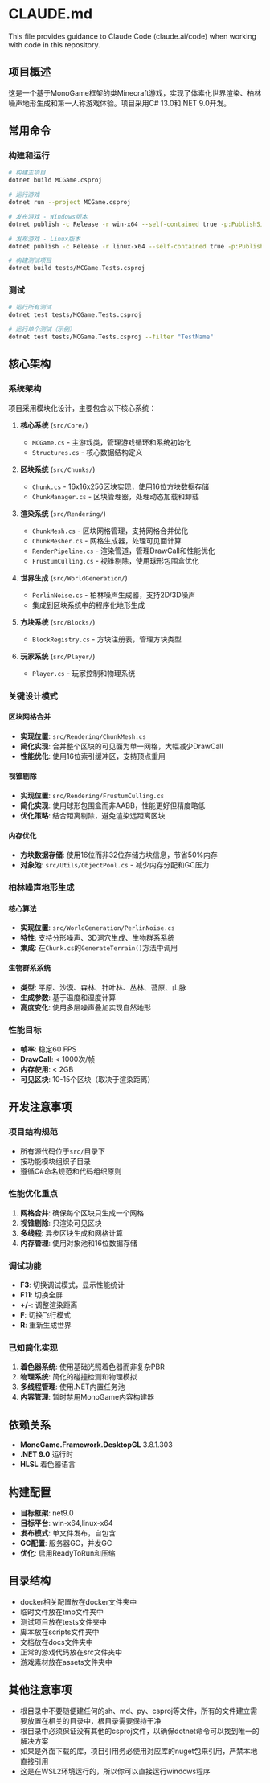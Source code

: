 # CLAUDE.md

This file provides guidance to Claude Code (claude.ai/code) when working with code in this repository.

## 项目概述

这是一个基于MonoGame框架的类Minecraft游戏，实现了体素化世界渲染、柏林噪声地形生成和第一人称游戏体验。项目采用C# 13.0和.NET 9.0开发。

## 常用命令

### 构建和运行
```bash
# 构建主项目
dotnet build MCGame.csproj

# 运行游戏
dotnet run --project MCGame.csproj

# 发布游戏 - Windows版本
dotnet publish -c Release -r win-x64 --self-contained true -p:PublishSingleFile=true

# 发布游戏 - Linux版本
dotnet publish -c Release -r linux-x64 --self-contained true -p:PublishSingleFile=true

# 构建测试项目
dotnet build tests/MCGame.Tests.csproj
```

### 测试
```bash
# 运行所有测试
dotnet test tests/MCGame.Tests.csproj

# 运行单个测试（示例）
dotnet test tests/MCGame.Tests.csproj --filter "TestName"
```

## 核心架构

### 系统架构
项目采用模块化设计，主要包含以下核心系统：

1. **核心系统** (`src/Core/`)
   - `MCGame.cs` - 主游戏类，管理游戏循环和系统初始化
   - `Structures.cs` - 核心数据结构定义

2. **区块系统** (`src/Chunks/`)
   - `Chunk.cs` - 16x16x256区块实现，使用16位方块数据存储
   - `ChunkManager.cs` - 区块管理器，处理动态加载和卸载

3. **渲染系统** (`src/Rendering/`)
   - `ChunkMesh.cs` - 区块网格管理，支持网格合并优化
   - `ChunkMesher.cs` - 网格生成器，处理可见面计算
   - `RenderPipeline.cs` - 渲染管道，管理DrawCall和性能优化
   - `FrustumCulling.cs` - 视锥剔除，使用球形包围盒优化

4. **世界生成** (`src/WorldGeneration/`)
   - `PerlinNoise.cs` - 柏林噪声生成器，支持2D/3D噪声
   - 集成到区块系统中的程序化地形生成

5. **方块系统** (`src/Blocks/`)
   - `BlockRegistry.cs` - 方块注册表，管理方块类型

6. **玩家系统** (`src/Player/`)
   - `Player.cs` - 玩家控制和物理系统

### 关键设计模式

#### 区块网格合并
- **实现位置**: `src/Rendering/ChunkMesh.cs`
- **简化实现**: 合并整个区块的可见面为单一网格，大幅减少DrawCall
- **性能优化**: 使用16位索引缓冲区，支持顶点重用

#### 视锥剔除
- **实现位置**: `src/Rendering/FrustumCulling.cs`
- **简化实现**: 使用球形包围盒而非AABB，性能更好但精度略低
- **优化策略**: 结合距离剔除，避免渲染远距离区块

#### 内存优化
- **方块数据存储**: 使用16位而非32位存储方块信息，节省50%内存
- **对象池**: `src/Utils/ObjectPool.cs` - 减少内存分配和GC压力

### 柏林噪声地形生成

#### 核心算法
- **实现位置**: `src/WorldGeneration/PerlinNoise.cs`
- **特性**: 支持分形噪声、3D洞穴生成、生物群系系统
- **集成**: 在`Chunk.cs`的`GenerateTerrain()`方法中调用

#### 生物群系系统
- **类型**: 平原、沙漠、森林、针叶林、丛林、苔原、山脉
- **生成参数**: 基于温度和湿度计算
- **高度变化**: 使用多层噪声叠加实现自然地形

### 性能目标
- **帧率**: 稳定60 FPS
- **DrawCall**: < 1000次/帧
- **内存使用**: < 2GB
- **可见区块**: 10-15个区块（取决于渲染距离）

## 开发注意事项

### 项目结构规范
- 所有源代码位于`src/`目录下
- 按功能模块组织子目录
- 遵循C#命名规范和代码组织原则

### 性能优化重点
1. **网格合并**: 确保每个区块只生成一个网格
2. **视锥剔除**: 只渲染可见区块
3. **多线程**: 异步区块生成和网格计算
4. **内存管理**: 使用对象池和16位数据存储

### 调试功能
- **F3**: 切换调试模式，显示性能统计
- **F11**: 切换全屏
- **+/-**: 调整渲染距离
- **F**: 切换飞行模式
- **R**: 重新生成世界

### 已知简化实现
1. **着色器系统**: 使用基础光照着色器而非复杂PBR
2. **物理系统**: 简化的碰撞检测和物理模拟
3. **多线程管理**: 使用.NET内置任务池
4. **内容管理**: 暂时禁用MonoGame内容构建器

## 依赖关系
- **MonoGame.Framework.DesktopGL** 3.8.1.303
- **.NET 9.0** 运行时
- **HLSL** 着色器语言

## 构建配置
- **目标框架**: net9.0
- **目标平台**: win-x64,linux-x64
- **发布模式**: 单文件发布，自包含
- **GC配置**: 服务器GC，并发GC
- **优化**: 启用ReadyToRun和压缩

## 目录结构
- docker相关配置放在docker文件夹中
- 临时文件放在tmp文件夹中
- 测试项目放在tests文件夹中
- 脚本放在scripts文件夹中
- 文档放在docs文件夹中
- 正常的游戏代码放在src文件夹中
- 游戏素材放在assets文件夹中

## 其他注意事项
- 根目录中不要随便建任何的sh、md、py、csproj等文件，所有的文件建立需要放置在相关的目录中，根目录需要保持干净
- 根目录中必须保证没有其他的csproj文件，以确保dotnet命令可以找到唯一的解决方案
- 如果是外面下载的库，项目引用务必使用对应库的nuget包来引用，严禁本地直接引用
- 这是在WSL2环境运行的，所以你可以直接运行windows程序
